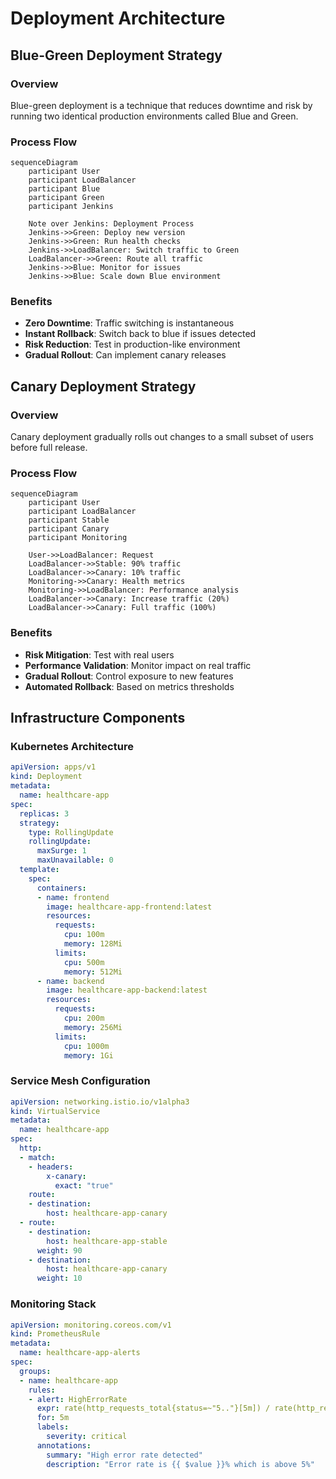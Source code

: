 # Deployment Architecture

## Blue-Green Deployment Strategy

### Overview
Blue-green deployment is a technique that reduces downtime and risk by running two identical production environments called Blue and Green.

### Process Flow

```mermaid
sequenceDiagram
    participant User
    participant LoadBalancer
    participant Blue
    participant Green
    participant Jenkins

    Note over Jenkins: Deployment Process
    Jenkins->>Green: Deploy new version
    Jenkins->>Green: Run health checks
    Jenkins->>LoadBalancer: Switch traffic to Green
    LoadBalancer->>Green: Route all traffic
    Jenkins->>Blue: Monitor for issues
    Jenkins->>Blue: Scale down Blue environment
```

### Benefits
- **Zero Downtime**: Traffic switching is instantaneous
- **Instant Rollback**: Switch back to blue if issues detected
- **Risk Reduction**: Test in production-like environment
- **Gradual Rollout**: Can implement canary releases

## Canary Deployment Strategy

### Overview
Canary deployment gradually rolls out changes to a small subset of users before full release.

### Process Flow

```mermaid
sequenceDiagram
    participant User
    participant LoadBalancer
    participant Stable
    participant Canary
    participant Monitoring

    User->>LoadBalancer: Request
    LoadBalancer->>Stable: 90% traffic
    LoadBalancer->>Canary: 10% traffic
    Monitoring->>Canary: Health metrics
    Monitoring->>LoadBalancer: Performance analysis
    LoadBalancer->>Canary: Increase traffic (20%)
    LoadBalancer->>Canary: Full traffic (100%)
```

### Benefits
- **Risk Mitigation**: Test with real users
- **Performance Validation**: Monitor impact on real traffic
- **Gradual Rollout**: Control exposure to new features
- **Automated Rollback**: Based on metrics thresholds

## Infrastructure Components

### Kubernetes Architecture

```yaml
apiVersion: apps/v1
kind: Deployment
metadata:
  name: healthcare-app
spec:
  replicas: 3
  strategy:
    type: RollingUpdate
    rollingUpdate:
      maxSurge: 1
      maxUnavailable: 0
  template:
    spec:
      containers:
      - name: frontend
        image: healthcare-app-frontend:latest
        resources:
          requests:
            cpu: 100m
            memory: 128Mi
          limits:
            cpu: 500m
            memory: 512Mi
      - name: backend
        image: healthcare-app-backend:latest
        resources:
          requests:
            cpu: 200m
            memory: 256Mi
          limits:
            cpu: 1000m
            memory: 1Gi
```

### Service Mesh Configuration

```yaml
apiVersion: networking.istio.io/v1alpha3
kind: VirtualService
metadata:
  name: healthcare-app
spec:
  http:
  - match:
    - headers:
        x-canary:
          exact: "true"
    route:
    - destination:
        host: healthcare-app-canary
  - route:
    - destination:
        host: healthcare-app-stable
      weight: 90
    - destination:
        host: healthcare-app-canary
      weight: 10
```

### Monitoring Stack

```yaml
apiVersion: monitoring.coreos.com/v1
kind: PrometheusRule
metadata:
  name: healthcare-app-alerts
spec:
  groups:
  - name: healthcare-app
    rules:
    - alert: HighErrorRate
      expr: rate(http_requests_total{status=~"5.."}[5m]) / rate(http_requests_total[5m]) > 0.05
      for: 5m
      labels:
        severity: critical
      annotations:
        summary: "High error rate detected"
        description: "Error rate is {{ $value }}% which is above 5%"
```
